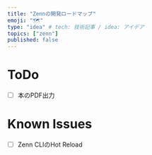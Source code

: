 ```yaml
---
title: "Zennの開発ロードマップ"
emoji: "🗺"
type: "idea" # tech: 技術記事 / idea: アイデア
topics: ["zenn"]
published: false
---
```


# ToDo
- [ ] 本のPDF出力

# Known Issues
- [ ] Zenn CLIのHot Reload